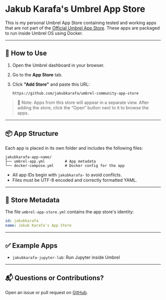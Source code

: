# Jakub Karafa's Umbrel App Store

This is my personal Umbrel App Store containing tested and working apps that are not part of the [Official Umbrel App Store](https://github.com/getumbrel/umbrel-apps). These apps are packaged to run inside Umbrel OS using Docker.

---

## 🚀 How to Use

1. Open the Umbrel dashboard in your browser.
2. Go to the **App Store** tab.
3. Click **"Add Store"** and paste this URL:

   ```
   https://github.com/jakubkarafa/umbrel-community-app-store
   ```

> 📌 Note: Apps from this store will appear in a separate view. After adding the store, click the “Open” button next to it to browse the apps.

---

## 📦 App Structure

Each app is placed in its own folder and includes the following files:

```
jakubkarafa-app-name/
├── umbrel-app.yml         # App metadata
└── docker-compose.yml     # Docker config for the app
```

- All app IDs begin with `jakubkarafa-` to avoid conflicts.
- Files must be UTF-8 encoded and correctly formatted YAML.

---

## 🧱 Store Metadata

The file `umbrel-app-store.yml` contains the app store's identity:

```yaml
id: jakubkarafa
name: Jakub Karafa's App Store
```

---

## ✅ Example Apps

- `jakubkarafa-jupyter-lab`: Run Jupyter inside Umbrel

---

## 📬 Questions or Contributions?

Open an issue or pull request on [GitHub](https://github.com/jakubkarafa/umbrel-community-app-store).
